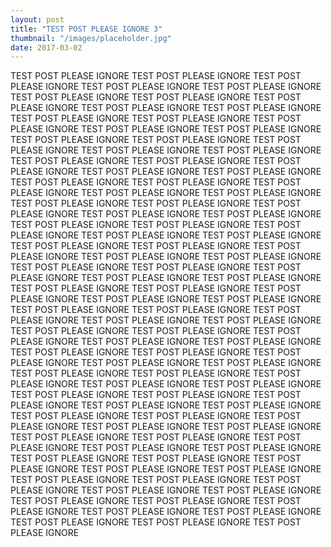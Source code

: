 ```yaml
---
layout: post
title: "TEST POST PLEASE IGNORE 3"
thumbnail: "/images/placeholder.jpg"
date: 2017-03-02
---
```


TEST POST PLEASE IGNORE TEST POST PLEASE IGNORE TEST POST PLEASE IGNORE TEST POST PLEASE IGNORE TEST POST PLEASE IGNORE TEST POST PLEASE IGNORE TEST POST PLEASE IGNORE TEST POST PLEASE IGNORE TEST POST PLEASE IGNORE TEST POST PLEASE IGNORE TEST POST PLEASE IGNORE TEST POST PLEASE IGNORE TEST POST PLEASE IGNORE TEST POST PLEASE IGNORE TEST POST PLEASE IGNORE TEST POST PLEASE IGNORE TEST POST PLEASE IGNORE TEST POST PLEASE IGNORE TEST POST PLEASE IGNORE TEST POST PLEASE IGNORE TEST POST PLEASE IGNORE TEST POST PLEASE IGNORE TEST POST PLEASE IGNORE TEST POST PLEASE IGNORE TEST POST PLEASE IGNORE TEST POST PLEASE IGNORE TEST POST PLEASE IGNORE TEST POST PLEASE IGNORE TEST POST PLEASE IGNORE TEST POST PLEASE IGNORE TEST POST PLEASE IGNORE TEST POST PLEASE IGNORE TEST POST PLEASE IGNORE TEST POST PLEASE IGNORE TEST POST PLEASE IGNORE TEST POST PLEASE IGNORE TEST POST PLEASE IGNORE TEST POST PLEASE IGNORE TEST POST PLEASE IGNORE TEST POST PLEASE IGNORE TEST POST PLEASE IGNORE TEST POST PLEASE IGNORE TEST POST PLEASE IGNORE TEST POST PLEASE IGNORE TEST POST PLEASE IGNORE TEST POST PLEASE IGNORE TEST POST PLEASE IGNORE TEST POST PLEASE IGNORE TEST POST PLEASE IGNORE TEST POST PLEASE IGNORE TEST POST PLEASE IGNORE TEST POST PLEASE IGNORE TEST POST PLEASE IGNORE TEST POST PLEASE IGNORE TEST POST PLEASE IGNORE TEST POST PLEASE IGNORE TEST POST PLEASE IGNORE TEST POST PLEASE IGNORE TEST POST PLEASE IGNORE TEST POST PLEASE IGNORE TEST POST PLEASE IGNORE TEST POST PLEASE IGNORE TEST POST PLEASE IGNORE TEST POST PLEASE IGNORE TEST POST PLEASE IGNORE TEST POST PLEASE IGNORE TEST POST PLEASE IGNORE TEST POST PLEASE IGNORE TEST POST PLEASE IGNORE TEST POST PLEASE IGNORE TEST POST PLEASE IGNORE TEST POST PLEASE IGNORE TEST POST PLEASE IGNORE TEST POST PLEASE IGNORE TEST POST PLEASE IGNORE TEST POST PLEASE IGNORE TEST POST PLEASE IGNORE TEST POST PLEASE IGNORE TEST POST PLEASE IGNORE TEST POST PLEASE IGNORE TEST POST PLEASE IGNORE TEST POST PLEASE IGNORE TEST POST PLEASE IGNORE TEST POST PLEASE IGNORE TEST POST PLEASE IGNORE TEST POST PLEASE IGNORE TEST POST PLEASE IGNORE TEST POST PLEASE IGNORE TEST POST PLEASE IGNORE TEST POST PLEASE IGNORE TEST POST PLEASE IGNORE TEST POST PLEASE IGNORE TEST POST PLEASE IGNORE TEST POST PLEASE IGNORE TEST POST PLEASE IGNORE TEST POST PLEASE IGNORE TEST POST PLEASE IGNORE TEST POST PLEASE IGNORE TEST POST PLEASE IGNORE TEST POST PLEASE IGNORE TEST POST PLEASE IGNORE TEST POST PLEASE IGNORE TEST POST PLEASE IGNORE TEST POST PLEASE IGNORE TEST POST PLEASE IGNORE TEST POST PLEASE IGNORE TEST POST PLEASE IGNORE TEST POST PLEASE IGNORE 